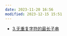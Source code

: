 ```yaml
---
date: 2023-11-20 16:56
modified: 2023-12-15 15:51
---
```


- [3.无重复字符的最长子串](https://leetcode.cn/problems/longest-substring-without-repeating-characters/)
